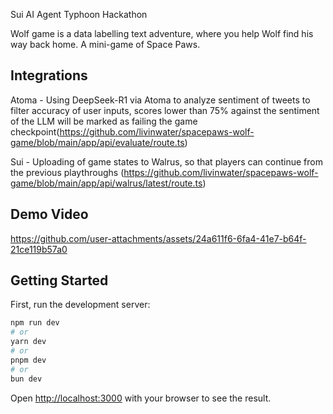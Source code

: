 Sui AI Agent Typhoon Hackathon

Wolf game is a data labelling text adventure, where you help Wolf find his way back home. A mini-game of Space Paws.

## Integrations

Atoma - Using DeepSeek-R1 via Atoma to analyze sentiment of tweets to filter accuracy of user inputs, scores lower than 75% against the sentiment of the LLM will be marked as failing the game checkpoint(https://github.com/livinwater/spacepaws-wolf-game/blob/main/app/api/evaluate/route.ts)

Sui - Uploading of game states to Walrus, so that players can continue from the previous playthroughs
(https://github.com/livinwater/spacepaws-wolf-game/blob/main/app/api/walrus/latest/route.ts)

## Demo Video




https://github.com/user-attachments/assets/24a611f6-6fa4-41e7-b64f-21ce119b57a0



## Getting Started

First, run the development server:

```bash
npm run dev
# or
yarn dev
# or
pnpm dev
# or
bun dev
```

Open [http://localhost:3000](http://localhost:3000) with your browser to see the result.


